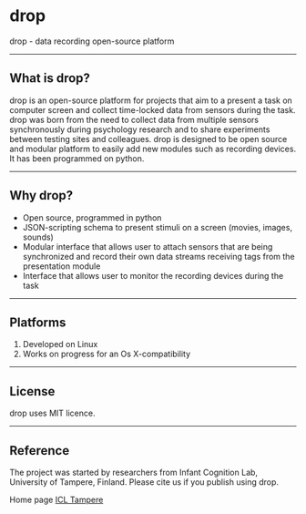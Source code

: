 # drop
drop - data recording open-source platform

----
## What is drop?

drop is an open-source platform for projects that aim to a present a task on computer screen and collect time-locked data from sensors during the task. drop was born from the need to collect data from multiple sensors synchronously during psychology research and to share experiments between testing sites and colleagues. drop is designed to be open source and modular platform to easily add new modules such as recording devices. It has been programmed on python.

----
## Why drop?
* Open source, programmed in python
* JSON-scripting schema to present stimuli on a screen (movies, images, sounds)
* Modular interface that allows user to attach sensors that are being synchronized and record their own data streams receiving tags from the presentation module
* Interface that allows user to monitor the recording devices during the task

----
## Platforms
1. Developed on Linux
2. Works on progress for an Os X-compatibility


----
## License
drop uses MIT licence.

----
## Reference
The project was started by researchers from Infant Cognition Lab, University of Tampere, Finland. Please cite us if you publish using drop.

Home page [ICL Tampere](http://uta.fi/med/icl)
